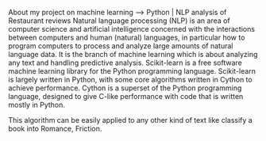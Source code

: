 About my project on machine learning --> Python | NLP analysis of Restaurant reviews
Natural language processing (NLP) is an area of computer science and artificial intelligence concerned with the interactions between computers and human (natural) languages, in particular how to program computers to process and analyze large amounts of natural language data. It is the branch of machine learning which is about analyzing any text and handling predictive analysis.
Scikit-learn is a free software machine learning library for the Python programming language. Scikit-learn is largely written in Python, with some core algorithms written in Cython to achieve performance. Cython is a superset of the Python programming language, designed to give C-like performance with code that is written mostly in Python.

This algorithm can be easily applied to any other kind of text like classify a book into Romance, Friction.
